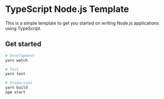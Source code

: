# TypeScript Node.js Template
This is a simple template to get you started on writing Node.js applications using TypeScript.

## Get started

```bash
# Development
yarn watch

# Test
yarn test

# Production
yarn build
npm start
```